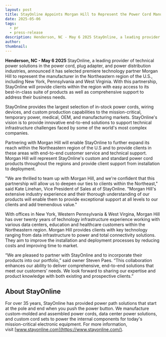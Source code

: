```yaml
---
layout: post
title: StayOnline Appoints Morgan Hill to Represent the Power Cord Manufacturer in the Northeastern Region of the U.S.
date: 2025-05-06
tags:
  - pr
  - press-release
description: Henderson, NC - May 6 2025 StayOnline, a leading provider of technical power solutions in the power cord, plug adapter, and power distribution industries, announced it has selected premiere technology partner Morgan Hill to represent the manufacturer in the Northeastern region of the U.S
author: 
thumbnail:
---
```

**Henderson, NC - May 6 2025** StayOnline, a leading provider of technical power solutions in the power cord, plug adapter, and power distribution industries, announced it has selected premiere technology partner Morgan Hill to represent the manufacturer in the Northeastern region of the U.S., including New York, Pennsylvania and West Virginia. With this partnership, StayOnline will provide clients within the region with easy access to its best-in-class suite of products as well as comprehensive support to address their business needs.  
  

StayOnline provides the largest selection of in-stock power cords, wiring devices, and custom production capabilities to the mission-critical, temporary power, medical, OEM, and manufacturing markets. StayOnline's vision is to provide innovative end-to-end solutions to support technical infrastructure challenges faced by some of the world's most complex companies.

Partnering with Morgan Hill will enable StayOnline to further expand its reach within the Northeastern region of the U.S and to provide clients in these areas with end-to-end customer service and technical support. Morgan Hill will represent StayOnline's custom and standard power cord products throughout the regions and provide client support from installation to deployment.

"We are thrilled to team up with Morgan Hill, and we're confident that this partnership will allow us to deepen our ties to clients within the Northeast," said Kate Linehan, Vice President of Sales at of StayOnline. "Morgan Hill's extensive industry experience and their thorough understanding of our products will enable them to provide exceptional support at all levels to our clients and add tremendous value."

With offices in New York, Western Pennsylvania & West Virgina, Morgan Hill has over twenty years of technology infrastructure experience working with various data centers, education and healthcare customers within the Northeastern region. Morgan Hill provides clients with key technology ranging from data infrastructure to power and total connectivity solutions. They aim to improve the installation and deployment processes by reducing costs and improving time to market.

“We are pleased to partner with StayOnline and to incorporate their products into our portfolio,” said owner Steven Paes. “This collaboration enhances our ability to deliver comprehensive, end-to-end solutions that meet our customers’ needs. We look forward to sharing our expertise and product knowledge with both existing and prospective clients.”

## About StayOnline

For over 35 years, StayOnline has provided power path solutions that start at the pole and end when you push the power button. We manufacture custom-molded and assembled power cords, data center power solutions, and custom cord sets to power the internal components for today's mission-critical electronic equipment. For more information, visit [www.stayonline.com](https://www.stayonline.com/).